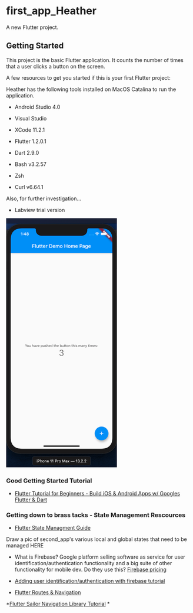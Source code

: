 # first_app_Heather

A new Flutter project.

## Getting Started

This project is the basic Flutter application.
It counts the number of times that a user clicks a button on the screen.

A few resources to get you started if this is your first Flutter project:

Heather has the following tools installed on MacOS Catalina to run the application.

* Android Studio 4.0
* Visual Studio
* XCode 11.2.1

* Flutter 1.2.0.1
* Dart 2.9.0

* Bash v3.2.57
* Zsh

* Curl v6.64.1

Also, for further investigation...

* Labview trial version

![Application screenshot](https://raw.githubusercontent.com/heathermortensen/flutterTestApp/master/images/screenOfFlutterCounterApp.png)

### Good Getting Started Tutorial

* [Flutter Tutorial for Beginners - Build iOS & Android Apps w/ Googles Flutter & Dart](https://www.youtube.com/watch?v=6ZCz6Ylqk3A&list=PLR027qvMcifEJUMg-eCWji6djopWFTraL&index=7)

### Getting down to brass tacks - State Management Rescources

* [Flutter State Managment Guide](https://fireship.io/lessons/flutter-state-management-guide/)

Draw a pic of second_app's various local and global states that need to be managed HERE

* What is Firebase? Google platform selling software as service for user identification/authentication functionality and a big suite of other functionality for mobile dev. 
Do they use this? [Firebase pricing](https://firebase.google.com/pricing)

* [Adding user identification/authentication with firebase tutorial](https://www.youtube.com/watch?v=iTYD13w6Duo)

* [Flutter Routes & Navigation](https://www.youtube.com/watch?v=nyvwx7o277U)

*[Flutter Sailor Navigation Library Tutorial](https://www.youtube.com/watch?v=T1hzNcaAKiA)
*[]()
